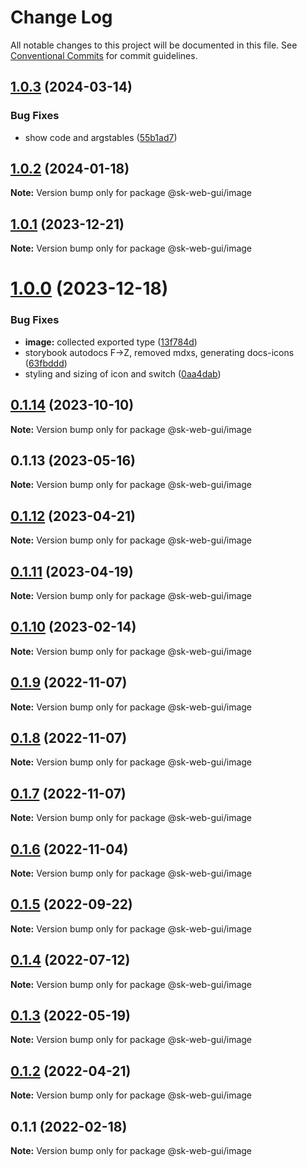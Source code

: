 # Change Log

All notable changes to this project will be documented in this file.
See [Conventional Commits](https://conventionalcommits.org) for commit guidelines.

## [1.0.3](https://github.com/Sundsvallskommun/web-shared-components/compare/@sk-web-gui/image@1.0.2...@sk-web-gui/image@1.0.3) (2024-03-14)

### Bug Fixes

- show code and argstables ([55b1ad7](https://github.com/Sundsvallskommun/web-shared-components/commit/55b1ad76e98d0319ca6e7c664e618186dce40936))

## [1.0.2](https://github.com/Sundsvallskommun/web-shared-components/compare/@sk-web-gui/image@1.0.1...@sk-web-gui/image@1.0.2) (2024-01-18)

**Note:** Version bump only for package @sk-web-gui/image

## [1.0.1](https://github.com/Sundsvallskommun/web-shared-components/compare/@sk-web-gui/image@1.0.0...@sk-web-gui/image@1.0.1) (2023-12-21)

**Note:** Version bump only for package @sk-web-gui/image

# [1.0.0](https://github.com/Sundsvallskommun/web-shared-components/compare/@sk-web-gui/image@0.1.14...@sk-web-gui/image@1.0.0) (2023-12-18)

### Bug Fixes

- **image:** collected exported type ([13f784d](https://github.com/Sundsvallskommun/web-shared-components/commit/13f784d63ac46dedf469cfd5db393ec3f9591cd1))
- storybook autodocs F->Z, removed mdxs, generating docs-icons ([63fbddd](https://github.com/Sundsvallskommun/web-shared-components/commit/63fbddd93035115ae805d7e21ad73ef426e93a42))
- styling and sizing of icon and switch ([0aa4dab](https://github.com/Sundsvallskommun/web-shared-components/commit/0aa4dab97bb6c1fbc01a22f655baf6248bfd36f2))

## [0.1.14](https://github.com/Sundsvallskommun/web-shared-components/compare/@sk-web-gui/image@0.1.13...@sk-web-gui/image@0.1.14) (2023-10-10)

**Note:** Version bump only for package @sk-web-gui/image

## 0.1.13 (2023-05-16)

**Note:** Version bump only for package @sk-web-gui/image

## [0.1.12](https://github.com/Sundsvallskommun/web-shared-components/compare/@sk-web-gui/image@0.1.11...@sk-web-gui/image@0.1.12) (2023-04-21)

**Note:** Version bump only for package @sk-web-gui/image

## [0.1.11](https://github.com/Sundsvallskommun/web-shared-components/compare/@sk-web-gui/image@0.1.10...@sk-web-gui/image@0.1.11) (2023-04-19)

**Note:** Version bump only for package @sk-web-gui/image

## [0.1.10](https://github.com/Sundsvallskommun/web-shared-components/compare/@sk-web-gui/image@0.1.9...@sk-web-gui/image@0.1.10) (2023-02-14)

**Note:** Version bump only for package @sk-web-gui/image

## [0.1.9](https://github.com/Sundsvallskommun/web-shared-components/compare/@sk-web-gui/image@0.1.8...@sk-web-gui/image@0.1.9) (2022-11-07)

**Note:** Version bump only for package @sk-web-gui/image

## [0.1.8](https://github.com/Sundsvallskommun/web-shared-components/compare/@sk-web-gui/image@0.1.7...@sk-web-gui/image@0.1.8) (2022-11-07)

**Note:** Version bump only for package @sk-web-gui/image

## [0.1.7](https://github.com/Sundsvallskommun/web-shared-components/compare/@sk-web-gui/image@0.1.6...@sk-web-gui/image@0.1.7) (2022-11-07)

**Note:** Version bump only for package @sk-web-gui/image

## [0.1.6](https://github.com/Sundsvallskommun/web-shared-components/compare/@sk-web-gui/image@0.1.5...@sk-web-gui/image@0.1.6) (2022-11-04)

**Note:** Version bump only for package @sk-web-gui/image

## [0.1.5](https://github.com/Sundsvallskommun/web-shared-components/compare/@sk-web-gui/image@0.1.4...@sk-web-gui/image@0.1.5) (2022-09-22)

**Note:** Version bump only for package @sk-web-gui/image

## [0.1.4](https://github.com/Sundsvallskommun/web-shared-components/compare/@sk-web-gui/image@0.1.3...@sk-web-gui/image@0.1.4) (2022-07-12)

**Note:** Version bump only for package @sk-web-gui/image

## [0.1.3](https://github.com/Sundsvallskommun/web-shared-components/compare/@sk-web-gui/image@0.1.2...@sk-web-gui/image@0.1.3) (2022-05-19)

**Note:** Version bump only for package @sk-web-gui/image

## [0.1.2](https://github.com/Sundsvallskommun/web-shared-components/compare/@sk-web-gui/image@0.1.1...@sk-web-gui/image@0.1.2) (2022-04-21)

**Note:** Version bump only for package @sk-web-gui/image

## 0.1.1 (2022-02-18)

**Note:** Version bump only for package @sk-web-gui/image
